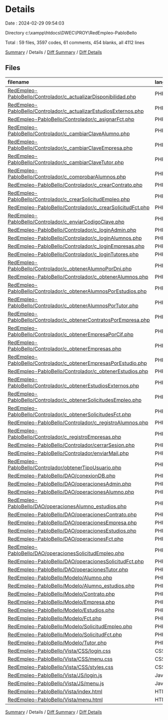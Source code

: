 # Details

Date : 2024-02-29 09:54:03

Directory c:\\xampp\\htdocs\\DWEC\\PROY\\RedEmpleo-PabloBello

Total : 59 files,  3597 codes, 61 comments, 454 blanks, all 4112 lines

[Summary](results.md) / Details / [Diff Summary](diff.md) / [Diff Details](diff-details.md)

## Files
| filename | language | code | comment | blank | total |
| :--- | :--- | ---: | ---: | ---: | ---: |
| [RedEmpleo-PabloBello/Controlador/c_actualizarDisponibilidad.php](/RedEmpleo-PabloBello/Controlador/c_actualizarDisponibilidad.php) | PHP | 15 | 0 | 4 | 19 |
| [RedEmpleo-PabloBello/Controlador/c_actualizarEstudiosExternos.php](/RedEmpleo-PabloBello/Controlador/c_actualizarEstudiosExternos.php) | PHP | 14 | 0 | 2 | 16 |
| [RedEmpleo-PabloBello/Controlador/c_asignarFct.php](/RedEmpleo-PabloBello/Controlador/c_asignarFct.php) | PHP | 23 | 1 | 7 | 31 |
| [RedEmpleo-PabloBello/Controlador/c_cambiarClaveAlumno.php](/RedEmpleo-PabloBello/Controlador/c_cambiarClaveAlumno.php) | PHP | 20 | 0 | 3 | 23 |
| [RedEmpleo-PabloBello/Controlador/c_cambiarClaveEmpresa.php](/RedEmpleo-PabloBello/Controlador/c_cambiarClaveEmpresa.php) | PHP | 20 | 0 | 3 | 23 |
| [RedEmpleo-PabloBello/Controlador/c_cambiarClaveTutor.php](/RedEmpleo-PabloBello/Controlador/c_cambiarClaveTutor.php) | PHP | 20 | 0 | 3 | 23 |
| [RedEmpleo-PabloBello/Controlador/c_comprobarAlumnos.php](/RedEmpleo-PabloBello/Controlador/c_comprobarAlumnos.php) | PHP | 14 | 0 | 3 | 17 |
| [RedEmpleo-PabloBello/Controlador/c_crearContrato.php](/RedEmpleo-PabloBello/Controlador/c_crearContrato.php) | PHP | 39 | 7 | 9 | 55 |
| [RedEmpleo-PabloBello/Controlador/c_crearSolicitudEmpleo.php](/RedEmpleo-PabloBello/Controlador/c_crearSolicitudEmpleo.php) | PHP | 45 | 5 | 10 | 60 |
| [RedEmpleo-PabloBello/Controlador/c_crearSolicitudFct.php](/RedEmpleo-PabloBello/Controlador/c_crearSolicitudFct.php) | PHP | 26 | 3 | 7 | 36 |
| [RedEmpleo-PabloBello/Controlador/c_enviarCodigoClave.php](/RedEmpleo-PabloBello/Controlador/c_enviarCodigoClave.php) | PHP | 33 | 0 | 2 | 35 |
| [RedEmpleo-PabloBello/Controlador/c_loginAdmin.php](/RedEmpleo-PabloBello/Controlador/c_loginAdmin.php) | PHP | 45 | 3 | 5 | 53 |
| [RedEmpleo-PabloBello/Controlador/c_loginAlumnos.php](/RedEmpleo-PabloBello/Controlador/c_loginAlumnos.php) | PHP | 15 | 0 | 3 | 18 |
| [RedEmpleo-PabloBello/Controlador/c_loginEmpresas.php](/RedEmpleo-PabloBello/Controlador/c_loginEmpresas.php) | PHP | 15 | 0 | 3 | 18 |
| [RedEmpleo-PabloBello/Controlador/c_loginTutores.php](/RedEmpleo-PabloBello/Controlador/c_loginTutores.php) | PHP | 15 | 0 | 3 | 18 |
| [RedEmpleo-PabloBello/Controlador/c_obtenerAlumnoPorDni.php](/RedEmpleo-PabloBello/Controlador/c_obtenerAlumnoPorDni.php) | PHP | 12 | 0 | 2 | 14 |
| [RedEmpleo-PabloBello/Controlador/c_obtenerAlumnos.php](/RedEmpleo-PabloBello/Controlador/c_obtenerAlumnos.php) | PHP | 12 | 0 | 1 | 13 |
| [RedEmpleo-PabloBello/Controlador/c_obtenerAlumnosPorEstudios.php](/RedEmpleo-PabloBello/Controlador/c_obtenerAlumnosPorEstudios.php) | PHP | 12 | 0 | 2 | 14 |
| [RedEmpleo-PabloBello/Controlador/c_obtenerAlumnosPorTutor.php](/RedEmpleo-PabloBello/Controlador/c_obtenerAlumnosPorTutor.php) | PHP | 18 | 2 | 5 | 25 |
| [RedEmpleo-PabloBello/Controlador/c_obtenerContratosPorEmpresa.php](/RedEmpleo-PabloBello/Controlador/c_obtenerContratosPorEmpresa.php) | PHP | 12 | 0 | 2 | 14 |
| [RedEmpleo-PabloBello/Controlador/c_obtenerEmpresaPorCif.php](/RedEmpleo-PabloBello/Controlador/c_obtenerEmpresaPorCif.php) | PHP | 12 | 0 | 2 | 14 |
| [RedEmpleo-PabloBello/Controlador/c_obtenerEmpresas.php](/RedEmpleo-PabloBello/Controlador/c_obtenerEmpresas.php) | PHP | 12 | 0 | 1 | 13 |
| [RedEmpleo-PabloBello/Controlador/c_obtenerEmpresasPorEstudio.php](/RedEmpleo-PabloBello/Controlador/c_obtenerEmpresasPorEstudio.php) | PHP | 12 | 0 | 2 | 14 |
| [RedEmpleo-PabloBello/Controlador/c_obtenerEstudios.php](/RedEmpleo-PabloBello/Controlador/c_obtenerEstudios.php) | PHP | 12 | 0 | 3 | 15 |
| [RedEmpleo-PabloBello/Controlador/c_obtenerEstudiosExternos.php](/RedEmpleo-PabloBello/Controlador/c_obtenerEstudiosExternos.php) | PHP | 13 | 0 | 2 | 15 |
| [RedEmpleo-PabloBello/Controlador/c_obtenerSolicitudesEmpleo.php](/RedEmpleo-PabloBello/Controlador/c_obtenerSolicitudesEmpleo.php) | PHP | 12 | 0 | 3 | 15 |
| [RedEmpleo-PabloBello/Controlador/c_obtenerSolicitudesFct.php](/RedEmpleo-PabloBello/Controlador/c_obtenerSolicitudesFct.php) | PHP | 16 | 0 | 4 | 20 |
| [RedEmpleo-PabloBello/Controlador/c_registroAlumnos.php](/RedEmpleo-PabloBello/Controlador/c_registroAlumnos.php) | PHP | 37 | 0 | 5 | 42 |
| [RedEmpleo-PabloBello/Controlador/c_registroEmpresas.php](/RedEmpleo-PabloBello/Controlador/c_registroEmpresas.php) | PHP | 27 | 0 | 3 | 30 |
| [RedEmpleo-PabloBello/Controlador/cerrarSesion.php](/RedEmpleo-PabloBello/Controlador/cerrarSesion.php) | PHP | 11 | 0 | 0 | 11 |
| [RedEmpleo-PabloBello/Controlador/enviarMail.php](/RedEmpleo-PabloBello/Controlador/enviarMail.php) | PHP | 28 | 6 | 6 | 40 |
| [RedEmpleo-PabloBello/Controlador/obtenerTipoUsuario.php](/RedEmpleo-PabloBello/Controlador/obtenerTipoUsuario.php) | PHP | 11 | 0 | 2 | 13 |
| [RedEmpleo-PabloBello/DAO/conexionDB.php](/RedEmpleo-PabloBello/DAO/conexionDB.php) | PHP | 20 | 1 | 0 | 21 |
| [RedEmpleo-PabloBello/DAO/operacionesAdmin.php](/RedEmpleo-PabloBello/DAO/operacionesAdmin.php) | PHP | 36 | 1 | 1 | 38 |
| [RedEmpleo-PabloBello/DAO/operacionesAlumno.php](/RedEmpleo-PabloBello/DAO/operacionesAlumno.php) | PHP | 208 | 4 | 23 | 235 |
| [RedEmpleo-PabloBello/DAO/operacionesAlumno_estudios.php](/RedEmpleo-PabloBello/DAO/operacionesAlumno_estudios.php) | PHP | 17 | 0 | 2 | 19 |
| [RedEmpleo-PabloBello/DAO/operacionesContrato.php](/RedEmpleo-PabloBello/DAO/operacionesContrato.php) | PHP | 48 | 1 | 6 | 55 |
| [RedEmpleo-PabloBello/DAO/operacionesEmpresa.php](/RedEmpleo-PabloBello/DAO/operacionesEmpresa.php) | PHP | 142 | 2 | 14 | 158 |
| [RedEmpleo-PabloBello/DAO/operacionesEstudios.php](/RedEmpleo-PabloBello/DAO/operacionesEstudios.php) | PHP | 29 | 0 | 2 | 31 |
| [RedEmpleo-PabloBello/DAO/operacionesFct.php](/RedEmpleo-PabloBello/DAO/operacionesFct.php) | PHP | 36 | 1 | 10 | 47 |
| [RedEmpleo-PabloBello/DAO/operacionesSolicitudEmpleo.php](/RedEmpleo-PabloBello/DAO/operacionesSolicitudEmpleo.php) | PHP | 41 | 1 | 6 | 48 |
| [RedEmpleo-PabloBello/DAO/operacionesSolicitudFct.php](/RedEmpleo-PabloBello/DAO/operacionesSolicitudFct.php) | PHP | 58 | 2 | 9 | 69 |
| [RedEmpleo-PabloBello/DAO/operacionesTutor.php](/RedEmpleo-PabloBello/DAO/operacionesTutor.php) | PHP | 45 | 1 | 3 | 49 |
| [RedEmpleo-PabloBello/Modelo/Alumno.php](/RedEmpleo-PabloBello/Modelo/Alumno.php) | PHP | 80 | 0 | 10 | 90 |
| [RedEmpleo-PabloBello/Modelo/Alumno_estudios.php](/RedEmpleo-PabloBello/Modelo/Alumno_estudios.php) | PHP | 35 | 0 | 4 | 39 |
| [RedEmpleo-PabloBello/Modelo/Contrato.php](/RedEmpleo-PabloBello/Modelo/Contrato.php) | PHP | 53 | 0 | 7 | 60 |
| [RedEmpleo-PabloBello/Modelo/Empresa.php](/RedEmpleo-PabloBello/Modelo/Empresa.php) | PHP | 62 | 0 | 8 | 70 |
| [RedEmpleo-PabloBello/Modelo/Estudios.php](/RedEmpleo-PabloBello/Modelo/Estudios.php) | PHP | 34 | 0 | 7 | 41 |
| [RedEmpleo-PabloBello/Modelo/Fct.php](/RedEmpleo-PabloBello/Modelo/Fct.php) | PHP | 41 | 0 | 6 | 47 |
| [RedEmpleo-PabloBello/Modelo/SolicitudEmpleo.php](/RedEmpleo-PabloBello/Modelo/SolicitudEmpleo.php) | PHP | 80 | 0 | 10 | 90 |
| [RedEmpleo-PabloBello/Modelo/SolicitudFct.php](/RedEmpleo-PabloBello/Modelo/SolicitudFct.php) | PHP | 53 | 0 | 7 | 60 |
| [RedEmpleo-PabloBello/Modelo/Tutor.php](/RedEmpleo-PabloBello/Modelo/Tutor.php) | PHP | 62 | 0 | 8 | 70 |
| [RedEmpleo-PabloBello/Vista/CSS/login.css](/RedEmpleo-PabloBello/Vista/CSS/login.css) | CSS | 29 | 0 | 5 | 34 |
| [RedEmpleo-PabloBello/Vista/CSS/menu.css](/RedEmpleo-PabloBello/Vista/CSS/menu.css) | CSS | 78 | 0 | 14 | 92 |
| [RedEmpleo-PabloBello/Vista/CSS/styles.css](/RedEmpleo-PabloBello/Vista/CSS/styles.css) | CSS | 173 | 0 | 22 | 195 |
| [RedEmpleo-PabloBello/Vista/JS/login.js](/RedEmpleo-PabloBello/Vista/JS/login.js) | JavaScript | 507 | 9 | 59 | 575 |
| [RedEmpleo-PabloBello/Vista/JS/menu.js](/RedEmpleo-PabloBello/Vista/JS/menu.js) | JavaScript | 954 | 8 | 93 | 1,055 |
| [RedEmpleo-PabloBello/Vista/index.html](/RedEmpleo-PabloBello/Vista/index.html) | HTML | 22 | 1 | 2 | 25 |
| [RedEmpleo-PabloBello/Vista/menu.html](/RedEmpleo-PabloBello/Vista/menu.html) | HTML | 26 | 2 | 4 | 32 |

[Summary](results.md) / Details / [Diff Summary](diff.md) / [Diff Details](diff-details.md)